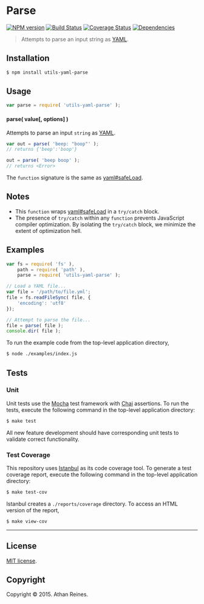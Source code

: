 Parse
===
[![NPM version][npm-image]][npm-url] [![Build Status][travis-image]][travis-url] [![Coverage Status][codecov-image]][codecov-url] [![Dependencies][dependencies-image]][dependencies-url]

> Attempts to parse an input string as [YAML](http://yaml.org/).


## Installation

``` bash
$ npm install utils-yaml-parse
```


## Usage

``` javascript
var parse = require( 'utils-yaml-parse' );
```

#### parse( value[, options] )

Attempts to parse an input `string` as [YAML](http://yaml.org/).

``` javascript
var out = parse( 'beep: "boop"' );
// returns {'beep':'boop'}

out = parse( 'beep boop' );
// returns <Error>
```

The `function` signature is the same as [yaml#safeLoad](https://github.com/nodeca/js-yaml).


## Notes

*	This `function` wraps [yaml#safeLoad](https://github.com/nodeca/js-yaml) in a `try/catch` block.
*	The presence of `try/catch` within any `function` prevents JavaScript compiler optimization. By isolating the `try/catch` block, we minimize the extent of optimization hell.


## Examples

``` javascript
var fs = require( 'fs' ),
	path = require( 'path' ),
	parse = require( 'utils-yaml-parse' );

// Load a YAML file...
var file = '/path/to/file.yml';
file = fs.readFileSync( file, {
	'encoding': 'utf8'
});

// Attempt to parse the file...
file = parse( file );
console.dir( file );
```

To run the example code from the top-level application directory,

``` bash
$ node ./examples/index.js
```


## Tests

### Unit

Unit tests use the [Mocha](http://mochajs.org/) test framework with [Chai](http://chaijs.com) assertions. To run the tests, execute the following command in the top-level application directory:

``` bash
$ make test
```

All new feature development should have corresponding unit tests to validate correct functionality.


### Test Coverage

This repository uses [Istanbul](https://github.com/gotwarlost/istanbul) as its code coverage tool. To generate a test coverage report, execute the following command in the top-level application directory:

``` bash
$ make test-cov
```

Istanbul creates a `./reports/coverage` directory. To access an HTML version of the report,

``` bash
$ make view-cov
```


---
## License

[MIT license](http://opensource.org/licenses/MIT).


## Copyright

Copyright &copy; 2015. Athan Reines.


[npm-image]: http://img.shields.io/npm/v/utils-yaml-parse.svg
[npm-url]: https://npmjs.org/package/utils-yaml-parse

[travis-image]: http://img.shields.io/travis/kgryte/utils-yaml-parse/master.svg
[travis-url]: https://travis-ci.org/kgryte/utils-yaml-parse

[codecov-image]: https://img.shields.io/codecov/c/github/kgryte/utils-yaml-parse/master.svg
[codecov-url]: https://codecov.io/github/kgryte/utils-yaml-parse?branch=master

[dependencies-image]: http://img.shields.io/david/kgryte/utils-yaml-parse.svg
[dependencies-url]: https://david-dm.org/kgryte/utils-yaml-parse

[dev-dependencies-image]: http://img.shields.io/david/dev/kgryte/utils-yaml-parse.svg
[dev-dependencies-url]: https://david-dm.org/dev/kgryte/utils-yaml-parse

[github-issues-image]: http://img.shields.io/github/issues/kgryte/utils-yaml-parse.svg
[github-issues-url]: https://github.com/kgryte/utils-yaml-parse/issues
